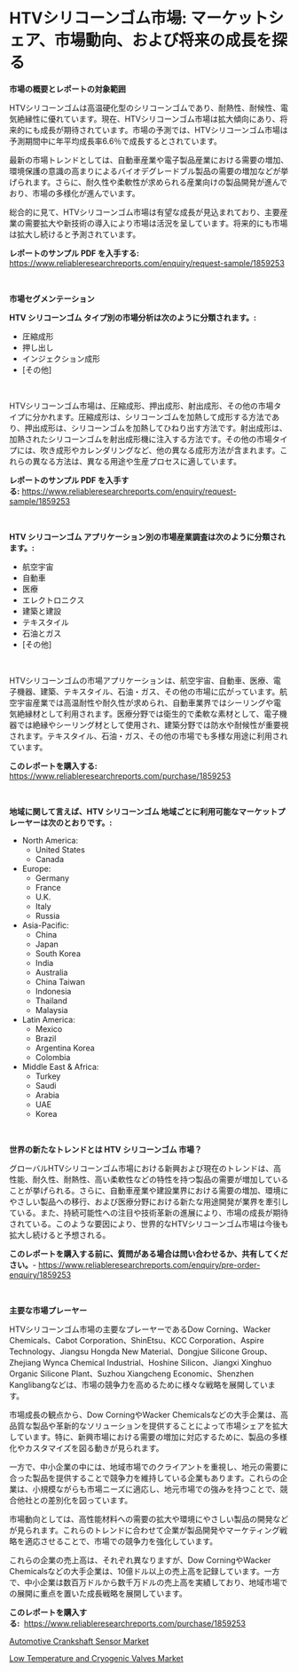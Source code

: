 <p><h1>HTVシリコーンゴム市場: マーケットシェア、市場動向、および将来の成長を探る</h1></p><p><strong>市場の概要とレポートの対象範囲</strong></p>
<p><p>HTVシリコーンゴムは高温硬化型のシリコーンゴムであり、耐熱性、耐候性、電気絶縁性に優れています。現在、HTVシリコーンゴム市場は拡大傾向にあり、将来的にも成長が期待されています。市場の予測では、HTVシリコーンゴム市場は予測期間中に年平均成長率6.6％で成長するとされています。</p><p>最新の市場トレンドとしては、自動車産業や電子製品産業における需要の増加、環境保護の意識の高まりによるバイオデグレードブル製品の需要の増加などが挙げられます。さらに、耐久性や柔軟性が求められる産業向けの製品開発が進んでおり、市場の多様化が進んでいます。</p><p>総合的に見て、HTVシリコーンゴム市場は有望な成長が見込まれており、主要産業の需要拡大や新技術の導入により市場は活況を呈しています。将来的にも市場は拡大し続けると予測されています。</p></p>
<p><strong>レポートのサンプル PDF を入手する:</strong> <a href="https://www.reliableresearchreports.com/enquiry/request-sample/1859253">https://www.reliableresearchreports.com/enquiry/request-sample/1859253</a></p>
<p>&nbsp;</p>
<p><strong>市場セグメンテーション</strong></p>
<p><strong>HTV シリコーンゴム タイプ別の市場分析は次のように分類されます。:</strong></p>
<p><ul><li>圧縮成形</li><li>押し出し</li><li>インジェクション成形</li><li>[その他]</li></ul></p>
<p>&nbsp;</p>
<p><p>HTVシリコーンゴム市場は、圧縮成形、押出成形、射出成形、その他の市場タイプに分かれます。圧縮成形は、シリコーンゴムを加熱して成形する方法であり、押出成形は、シリコーンゴムを加熱してひねり出す方法です。射出成形は、加熱されたシリコーンゴムを射出成形機に注入する方法です。その他の市場タイプには、吹き成形やカレンダリングなど、他の異なる成形方法が含まれます。これらの異なる方法は、異なる用途や生産プロセスに適しています。</p></p>
<p><strong>レポートのサンプル PDF を入手する:</strong>&nbsp;<a href="https://www.reliableresearchreports.com/enquiry/request-sample/1859253">https://www.reliableresearchreports.com/enquiry/request-sample/1859253</a></p>
<p>&nbsp;</p>
<p><strong> HTV シリコーンゴム アプリケーション別の市場産業調査は次のように分類されます。:</strong></p>
<p><ul><li>航空宇宙</li><li>自動車</li><li>医療</li><li>エレクトロニクス</li><li>建築と建設</li><li>テキスタイル</li><li>石油とガス</li><li>[その他]</li></ul></p>
<p>&nbsp;</p>
<p><p>HTVシリコーンゴムの市場アプリケーションは、航空宇宙、自動車、医療、電子機器、建築、テキスタイル、石油・ガス、その他の市場に広がっています。航空宇宙産業では高温耐性や耐久性が求められ、自動車業界ではシーリングや電気絶縁材として利用されます。医療分野では衛生的で柔軟な素材として、電子機器では絶縁やシーリング材として使用され、建築分野では防水や耐候性が重要視されます。テキスタイル、石油・ガス、その他の市場でも多様な用途に利用されています。</p></p>
<p><strong>このレポートを購入する:</strong>&nbsp; <a href="https://www.reliableresearchreports.com/purchase/1859253">https://www.reliableresearchreports.com/purchase/1859253</a></p>
<p>&nbsp;</p>
<p><strong>地域に関して言えば、HTV シリコーンゴム 地域ごとに利用可能なマーケットプレーヤーは次のとおりです。:</strong></p>
<p><ul>
    <li>
        North America:
        <ul>
            <li>United States</li>
            <li>Canada</li>
        </ul>
    </li>
    <li>
        Europe:
        <ul>
            <li>Germany</li>
            <li>France</li>
            <li>U.K.</li>
            <li>Italy</li>
            <li>Russia</li>
        </ul>
    </li>
    <li>
        Asia-Pacific:
        <ul>
            <li>China</li>
            <li>Japan</li>
            <li>South Korea</li>
            <li>India</li>
            <li>Australia</li>
            <li>China Taiwan</li>
            <li>Indonesia</li>
            <li>Thailand</li>
            <li>Malaysia</li>
        </ul>
    </li>
    <li>
        Latin America:
        <ul>
            <li>Mexico</li>
            <li>Brazil</li>
            <li>Argentina Korea</li>
            <li>Colombia</li>
        </ul>
    </li>
    <li>
        Middle East & Africa:
        <ul>
            <li>Turkey</li>
            <li>Saudi</li>
            <li>Arabia</li>
            <li>UAE</li>
            <li>Korea</li>
        </ul>
    </li>
    </ul></p>
<p>&nbsp;</p>
<p><strong>世界の新たなトレンドとは HTV シリコーンゴム 市場？</strong></p>
<p><p>グローバルHTVシリコーンゴム市場における新興および現在のトレンドは、高性能、耐久性、耐熱性、高い柔軟性などの特性を持つ製品の需要が増加していることが挙げられる。さらに、自動車産業や建設業界における需要の増加、環境にやさしい製品への移行、および医療分野における新たな用途開発が業界を牽引している。また、持続可能性への注目や技術革新の進展により、市場の成長が期待されている。このような要因により、世界的なHTVシリコーンゴム市場は今後も拡大し続けると予想される。</p></p>
<p><strong>このレポートを購入する前に、質問がある場合は問い合わせるか、共有してください。</strong>- <a href="https://www.reliableresearchreports.com/enquiry/pre-order-enquiry/1859253">https://www.reliableresearchreports.com/enquiry/pre-order-enquiry/1859253</a></p>
<p>&nbsp;</p>
<p><strong>主要な市場プレーヤー</strong></p>
<p><p>HTVシリコーンゴム市場の主要なプレーヤーであるDow Corning、Wacker Chemicals、Cabot Corporation、ShinEtsu、KCC Corporation、Aspire Technology、Jiangsu Hongda New Material、Dongjue Silicone Group、Zhejiang Wynca Chemical Industrial、Hoshine Silicon、Jiangxi Xinghuo Organic Silicone Plant、Suzhou Xiangcheng Economic、Shenzhen Kanglibangなどは、市場の競争力を高めるために様々な戦略を展開しています。</p><p>市場成長の観点から、Dow CorningやWacker Chemicalsなどの大手企業は、高品質な製品や革新的なソリューションを提供することによって市場シェアを拡大しています。特に、新興市場における需要の増加に対応するために、製品の多様化やカスタマイズを図る動きが見られます。</p><p>一方で、中小企業の中には、地域市場でのクライアントを重視し、地元の需要に合った製品を提供することで競争力を維持している企業もあります。これらの企業は、小規模ながらも市場ニーズに適応し、地元市場での強みを持つことで、競合他社との差別化を図っています。</p><p>市場動向としては、高性能材料への需要の拡大や環境にやさしい製品の開発などが見られます。これらのトレンドに合わせて企業が製品開発やマーケティング戦略を適応させることで、市場での競争力を強化しています。</p><p>これらの企業の売上高は、それぞれ異なりますが、Dow CorningやWacker Chemicalsなどの大手企業は、10億ドル以上の売上高を記録しています。一方で、中小企業は数百万ドルから数千万ドルの売上高を実績しており、地域市場での展開に重点を置いた成長戦略を展開しています。</p></p>
<p><strong>このレポートを購入する:</strong>&nbsp;&nbsp;<a href="https://www.reliableresearchreports.com/purchase/1859253">https://www.reliableresearchreports.com/purchase/1859253</a></p>
<p><p><a href="https://skillful-vermicelli-b89.notion.site/Automotive-Crankshaft-Sensor-Market-Offers-Provide-Insightful-Data-for-the-Time-Period-from-2024-to--082499bdf8ed4899bed75f2a5883f685">Automotive Crankshaft Sensor Market</a></p><p><a href="https://fuschia-pecorino-a6d.notion.site/Low-Temperature-and-Cryogenic-Valves-Market-Size-Growing-and-Forecasted-for-period-from-2024-2031--c1befa55649f4b01be6e62354373c15f">Low Temperature and Cryogenic Valves Market</a></p></p>